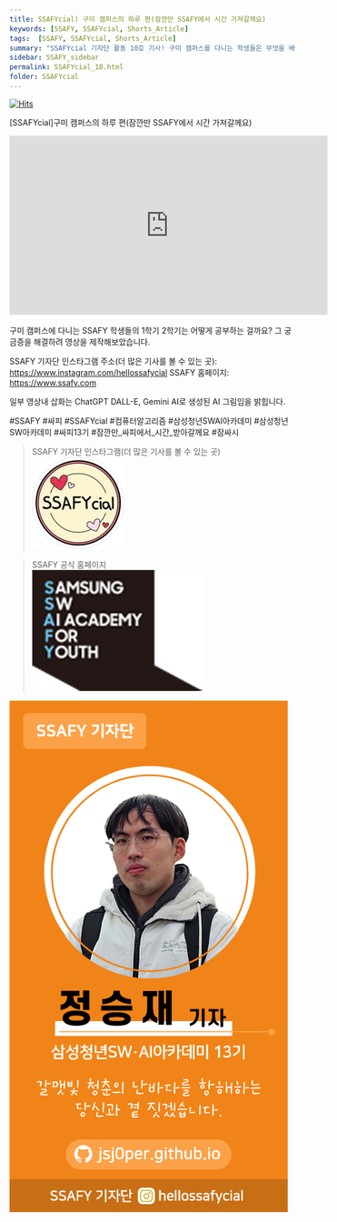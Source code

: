 ```yaml
---
title: SSAFYcial) 구미 캠퍼스의 하루 편(잠깐만 SSAFY에서 시간 가져갈께요)
keywords: [SSAFY, SSAFYcial, Shorts_Article]
tags:  [SSAFY, SSAFYcial, Shorts_Article]
summary: "SSAFYcial 기자단 활동 10호 기사! 구미 캠퍼스를 다니는 학생들은 무엇을 배울까요?"
sidebar: SSAFY_sidebar
permalink: SSAFYcial_10.html
folder: SSAFYcial
---
```


<a href="https://hits.sh/jsj0per.github.io/SSAFYcial_08.html/"><img alt="Hits" src="https://hits.sh/jsj0per.github.io/SSAFYcial_08.html.svg?style=for-the-badge&label=PostView&color=347DBE&logo=Perso"/></a>

[SSAFYcial]구미 캠퍼스의 하루 편(잠깐만 SSAFY에서 시간 가져갈께요)

<iframe width="560" height="315" src="https://www.youtube.com/embed/9EasDuu363U?si=IPVsc65dWqNSzNAO" title="YouTube video player" frameborder="0" allow="accelerometer; autoplay; clipboard-write; encrypted-media; gyroscope; picture-in-picture; web-share" referrerpolicy="strict-origin-when-cross-origin" allowfullscreen></iframe>  

구미 캠퍼스에 다니는 SSAFY 학생들의 1학기 2학기는 어떻게 공부하는 걸까요? 그 궁금증을 해결하려 영상을 제작해보았습니다.

SSAFY 기자단 인스타그램 주소(더 많은 기사를 볼 수 있는 곳): https://www.instagram.com/hellossafycial
SSAFY 홈페이지: https://www.ssafy.com

일부 영상내 삽화는 ChatGPT DALL-E, Gemini AI로 생성된 AI 그림임을 밝힙니다.

#SSAFY #싸피 #SSAFYcial #컴퓨터알고리즘 #삼성청년SWAI아카데미 #삼성청년SW아카데미 #싸피13기 #잠깐만_싸피에서_시간_받아갈께요 #잠싸시

> SSAFY 기자단 인스타그램(더 많은 기사를 볼 수 있는 곳)  
> [![SSAFYcial_Logo](/pages/SSAFYcial/SSAFYcial_img/ssafycial.png)](https://www.instagram.com/hellossafycial)  

> SSAFY 공식 홈페이지  
> [![SSAFY_Logo](/pages/SSAFYcial/SSAFYcial_img/new_logo_ssafy.png)](https://www.ssafy.com)  

![SSAFYcial_namecard](/pages/SSAFYcial/SSAFYcial_namecard_new.png)  
